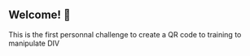## Welcome! 👋
This is the first personnal challenge to create a QR code to training to manipulate DIV
